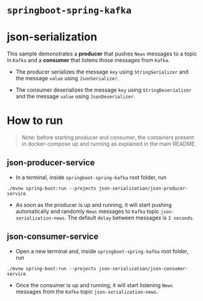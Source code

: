 # `springboot-spring-kafka`

# json-serialization

This sample demonstrates a **producer** that pushes `News` messages to a topic in `Kafka` and a **consumer** that
listens those messages from `Kafka`.

- The producer serializes the message `key` using `StringSerializer` and the message `value` using `JsonSerializer`.

- The consumer deserializes the message `key` using `StringDeserializer` and the message `value` using `JsonDeserializer`.

# How to run

> Note: before starting producer and consumer, the containers present in docker-compose up and running as explained in
the main README.

## json-producer-service

- In a terminal, inside `springboot-spring-kafka` root folder, run
```
./mvnw spring-boot:run --projects json-serialization/json-producer-service
```

- As soon as the producer is up and running, it will start pushing automatically and randomly `News` messages to `Kafka`
topic `json-serialization-news`. The default `delay` between messages is `3 seconds`.

## json-consumer-service

- Open a new terminal and, inside `springboot-spring-kafka` root folder, run
```
./mvnw spring-boot:run --projects json-serialization/json-consumer-service
```

- Once the consumer is up and running, it will start listening `News` messages from the `Kafka` topic
`json-serialization-news`.